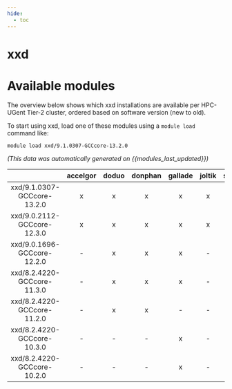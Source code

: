 ```yaml
---
hide:
  - toc
---
```


xxd
===

# Available modules


The overview below shows which xxd installations are available per HPC-UGent Tier-2 cluster, ordered based on software version (new to old).

To start using xxd, load one of these modules using a `module load` command like:

```shell
module load xxd/9.1.0307-GCCcore-13.2.0
```

*(This data was automatically generated on {{modules_last_updated}})*  

| |accelgor|doduo|donphan|gallade|joltik|shinx|
| :---: | :---: | :---: | :---: | :---: | :---: | :---: |
|xxd/9.1.0307-GCCcore-13.2.0|x|x|x|x|x|x|
|xxd/9.0.2112-GCCcore-12.3.0|x|x|x|x|x|x|
|xxd/9.0.1696-GCCcore-12.2.0|-|x|x|x|-|-|
|xxd/8.2.4220-GCCcore-11.3.0|-|x|x|x|-|-|
|xxd/8.2.4220-GCCcore-11.2.0|-|x|x|-|-|-|
|xxd/8.2.4220-GCCcore-10.3.0|-|-|-|x|-|-|
|xxd/8.2.4220-GCCcore-10.2.0|-|-|-|x|-|-|
